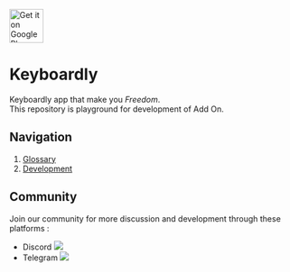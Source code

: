 <a href="https://play.google.com/store/apps/details?id=app.keyboardly.android"><img alt="Get it on Google Play" src="https://play.google.com/intl/en_us/badges/images/generic/en-play-badge.png" height=60px /></a>

# Keyboardly
Keyboardly app that make you *Freedom*.
<br>
This repository is playground for development of Add On.

## Navigation
1. [Glossary](/doc/Glossary.md)
2. [Development](/doc/Addon.md)

## Community
Join our community for more discussion and development through these platforms :
<br>
- Discord [![](https://dcbadge.vercel.app/api/server/26zazeRwEc?style=flat)](https://discord.gg/26zazeRwEc)
- Telegram [![](https://img.shields.io/badge/Keyboardly%20Community-24%20members-brightgreen?logo=telegram)](https://t.me/+ZGByTapdX1ljMDQ1)
